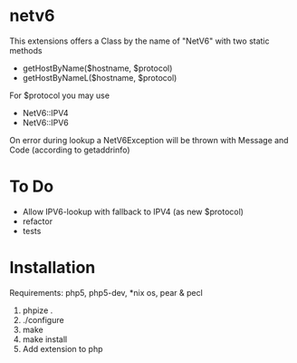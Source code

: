 netv6
=====

This extensions offers a Class by the name of "NetV6" with two static methods
 * getHostByName($hostname, $protocol)
 * getHostByNameL($hostname, $protocol)

For $protocol you may use
 * NetV6::IPV4
 * NetV6::IPV6

On error during lookup a NetV6Exception will be thrown with Message and Code (according to getaddrinfo)

To Do
===
 * Allow IPV6-lookup with fallback to IPV4 (as new $protocol)
 * refactor
 * tests

Installation
===

Requirements: php5, php5-dev, *nix os, pear & pecl

1. phpize .
2. ./configure
3. make
4. make install
5. Add extension to php
